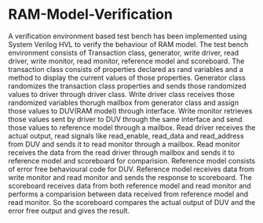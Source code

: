 # RAM-Model-Verification
A verification environment based test bench has been implemented using System Verilog HVL to verify the behaviour of RAM model.
The test bench environment consists of Transaction class, generator, write driver, read driver, write monitor, read monitor, reference model and scoreboard.
The transaction class consists of properties declared as rand variables and a method to display the current values of those properties.
Generator class randomizes the transaction class properties and sends those randomized values to driver through driver class.
Write driver class receives those randomized variables thorugh mailbox from generator class and assign those values to DUV(RAM model) through interface.
Write monitor retrieves those values sent by driver to DUV through the same interface and send those values to reference model through a mailbox.
Read driver receives the actual output, read signals like read_enable, read_data and read_address from DUV and sends it to read monitor through a mailbox. 
Read monitor receives the data from the read driver through mailbox and sends it to reference model and scoreboard for comparision.
Reference model consists of error free behavioural code for DUV. Reference model receives data from write monitor and read monitor and sends the response to scoreboard.
The scoreboard receives data from both reference model and read monitor and performs a comparision between data received from reference model and read monitor. So the scoreboard compares the actual output of DUV and the error free output and gives the result.
